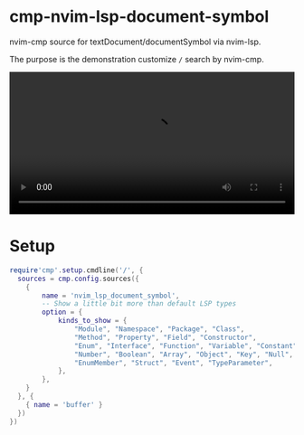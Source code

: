 # cmp-nvim-lsp-document-symbol

nvim-cmp source for textDocument/documentSymbol via nvim-lsp.

The purpose is the demonstration customize `/` search by nvim-cmp.

<video src="https://user-images.githubusercontent.com/629908/139110682-b88e5e1f-f46f-4663-b92e-28b0007f9e52.mp4" width="100%"></video>

# Setup

```lua
require'cmp'.setup.cmdline('/', {
  sources = cmp.config.sources({
    {
        name = 'nvim_lsp_document_symbol',
        -- Show a little bit more than default LSP types
        option = {
            kinds_to_show = {
	            "Module", "Namespace", "Package", "Class",
                "Method", "Property", "Field", "Constructor",
	            "Enum", "Interface", "Function", "Variable", "Constant",
	            "Number", "Boolean", "Array", "Object", "Key", "Null",
	            "EnumMember", "Struct", "Event", "TypeParameter",
            },
        },
    }
  }, {
    { name = 'buffer' }
  })
})
```

